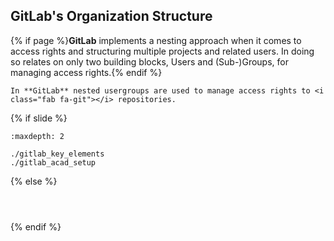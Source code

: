 ## <i class="fab fa-gitlab"></i> **GitLab**'s Organization Structure
{% if page %}**GitLab** implements a nesting approach when it comes to access rights and structuring multiple projects and related users.
In doing so relates on only two building blocks, Users and (Sub-)Groups, for managing access rights.{% endif %}
&nbsp;
```{epigraph}
In **GitLab** nested usergroups are used to manage access rights to <i class="fab fa-git"></i> repositories.
```
{% if slide %}
<!-- BUILDING THE SLIDES -->
```{toctree}
:maxdepth: 2

./gitlab_key_elements
./gitlab_acad_setup

```
{% else %}
<!-- BUILDING THE PAGES -->
<!-- build the page content here -->
```{include} ./gitlab_key_elements.md
```
```{include} ./gitlab_acad_setup.md
```
```{include} ./gitlab_setup_usage.md
```
{% endif %}
